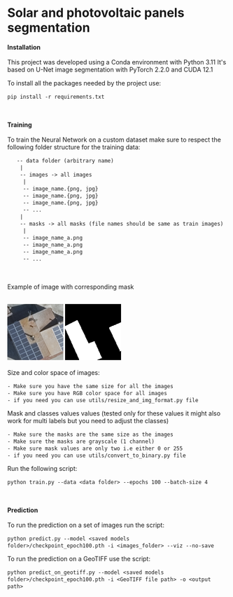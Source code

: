 # Solar and photovoltaic panels segmentation

**Installation**
<br/><br/>
This project was developed using a Conda environment with Python 3.11
It's based on U-Net image segmentation with PyTorch 2.2.0 and CUDA 12.1

To install all the packages needed by the project use:

    pip install -r requirements.txt
<br/><br/>
**Training**
<br/><br/>
To train the Neural Network on a custom dataset make sure to respect the following folder structure for the training data:

```
   -- data folder (arbitrary name)
    |
    -- images -> all images
     |
     -- image_name.{png, jpg} 
     -- image_name.{png, jpg} 
     -- image_name.{png, jpg} 
     -- ...
    |
    -- masks -> all masks (file names should be same as train images)
     |
     -- image_name_a.png 
     -- image_name_a.png 
     -- image_name_a.png 
     -- ...
```
<br/><br/>
Example of image with corresponding mask
<br/><br/>

<img src="./assets/train_image.png">
<img src="./assets/train_mask.png">
<br/><br/>
Size and color space of images:

    - Make sure you have the same size for all the images
    - Make sure you have RGB color space for all images
    - if you need you can use utils/resize_and_img_format.py file

Mask and classes values values (tested only for these values it might also work for multi labels but you need to adjust the classes)

    - Make sure the masks are the same size as the images
    - Make sure the masks are grayscale (1 channel)
    - Make sure mask values are only two i.e either 0 or 255
    - if you need you can use utils/convert_to_binary.py file

Run the following script:

    python train.py --data <data folder> --epochs 100 --batch-size 4
<br/><br/>
**Prediction**
<br/><br/>
To run the prediction on a set of images run the script:

    python predict.py --model <saved models folder>/checkpoint_epoch100.pth -i <images_folder> --viz --no-save

To run the prediction on a GeoTIFF use the script:

    python predict_on_geotiff.py --model <saved models folder>/checkpoint_epoch100.pth -i <GeoTIFF file path> -o <output path>
